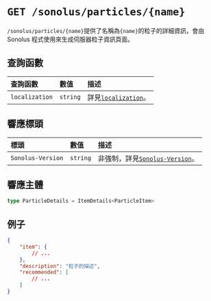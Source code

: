 # `GET /sonolus/particles/{name}`

`/sonolus/particles/{name}`提供了名稱為`{name}`的粒子的詳細資訊，會由 Sonolus 程式使用來生成伺服器粒子資訊頁面。

## 查詢函數

| 查詢函數       | 數值     | 描述                                                     |
| :------------- | :------- | :------------------------------------------------------- |
| `localization` | `string` | 詳見[`localization`](../query-parameters/localization)。 |

## 響應標頭

| 標頭              | 數值     | 描述                                                          |
| :---------------- | :------- | :------------------------------------------------------------ |
| `Sonolus-Version` | `string` | 非強制，詳見[`Sonolus-Version`](../headers/sonolus-version)。 |

## 響應主體

```ts
type ParticleDetails = ItemDetails<ParticleItem>
```

## 例子

```json
{
    "item": {
        // ...
    },
    "description": "粒子的描述",
    "recommended": [
        // ...
    ]
}
```
